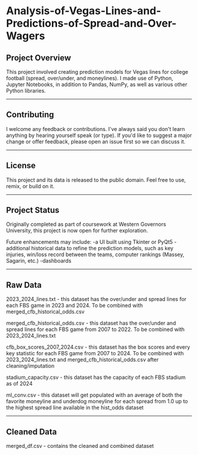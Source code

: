 # Analysis-of-Vegas-Lines-and-Predictions-of-Spread-and-Over-Wagers

## Project Overview

This project involved creating prediction models for Vegas lines for college football (spread, over/under, and moneylines).  I made use of Python, Jupyter Notebooks, in addition to Pandas, NumPy, as well as various other Python libraries.

---

## Contributing

I welcome any feedback or contributions.  I've always said you don't learn anything by hearing yourself speak (or type).  If you'd like to suggest a major change or offer feedback, please open an issue first so we can discuss it.

---

## License

This project and its data is released to the public domain.
Feel free to use, remix, or build on it.

---

## Project Status

Originally completed as part of coursework at Western Governors University, this project is now open for further exploration.

Future enhancements may include:
-a UI built using Tkinter or PyQt5
-additional historical data to refine the prediction models, such as key injuries, win/loss record between the teams, computer rankings (Massey, Sagarin, etc.)
-dashboards

---

## Raw Data
2023_2024_lines.txt - this dataset has the over/under and spread lines for each FBS game in 2023 and 2024.  To be combined with merged_cfb_historical_odds.csv

merged_cfb_historical_odds.csv - this dataset has the over/under and spread lines for each FBS game from 2007 to 2022.  To be combined with 2023_2024_lines.txt

cfb_box_scores_2007_2024.csv - this dataset has the box scores and every key statistic for each FBS game from 2007 to 2024.  To be combined with 2023_2024_lines.txt and merged_cfb_historical_odds.csv after cleaning/imputation

stadium_capacity.csv - this dataset has the capacity of each FBS stadium as of 2024

ml_conv.csv - this dataset will get populated with an average of both the favorite moneyline and underdog moneyline for each spread from 1.0 up to the highest spread line available in the hist_odds dataset

---

## Cleaned Data

merged_df.csv - contains the cleaned and combined dataset
